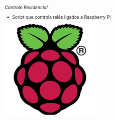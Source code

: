 *Controle Residencial*

- Script que controla relês ligados a Raspberry Pi

![raspberry_logo](https://raw.githubusercontent.com/github/explore/80688e429a7d4ef2fca1e82350fe8e3517d3494d/topics/raspberry-pi/raspberry-pi.png "Raspberry Pi Logo")